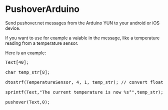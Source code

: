 PushoverArduino
===============

Send pushover.net messages from the Arduino YUN to your android or iOS device.

If you want to use for example a vaiable in the message, like a temperature reading from a temperature sensor.

Here is an example:

<pre>Text[40];

char temp_str[8];

dtostrf(TemperatureSensor, 4, 1, temp_str); // convert float value from temperature sensor reading to a string, where TemperatureSensor is a variable defined from a temperature sensor value

sprintf(Text,"The current temperature is now %s°",temp_str);

pushover(Text,0);</pre>

